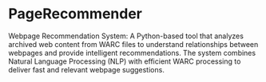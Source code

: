 # PageRecommender
Webpage Recommendation System: A Python-based tool that analyzes archived web content from WARC files to understand relationships between webpages and provide intelligent recommendations. The system combines Natural Language Processing (NLP) with efficient WARC processing to deliver fast and relevant webpage suggestions.

